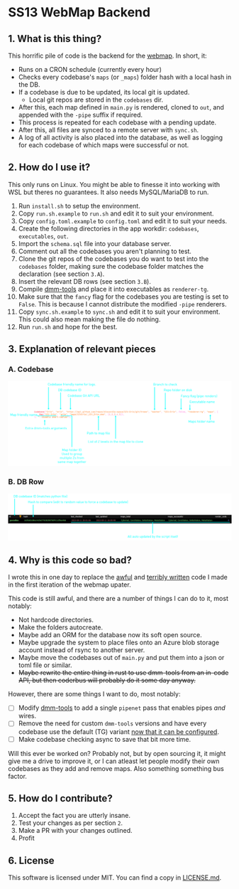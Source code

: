 # SS13 WebMap Backend

## 1. What is this thing?

This horrific pile of code is the backend for the [webmap](https://github.com/AffectedArc07/SS13WebMap). In short, it:

- Runs on a CRON schedule (currently every hour)
- Checks every codebase's `maps` (or `_maps`) folder hash with a local hash in the DB.
- If a codebase is due to be updated, its local git is updated.
  - Local git repos are stored in the `codebases` dir.
- After this, each map defined in `main.py` is rendered, cloned to `out`, and appended with the `-pipe` suffix if required.
- This process is repeated for each codebase with a pending update.
- After this, all files are synced to a remote server with `sync.sh`.
- A log of all activity is also placed into the database, as well as logging for each codebase of which maps were successful or not.

## 2. How do I use it?

This only runs on Linux. You might be able to finesse it into working with WSL but theres no guarantees. It also needs MySQL/MariaDB to run.

1. Run `install.sh` to setup the environment.
2. Copy `run.sh.example` to `run.sh` and edit it to suit your environment.
3. Copy `config.toml.example` to `config.toml` and edit it to suit your needs.
4. Create the following directories in the app workdir: `codebases`, `executables`, `out`.
5. Import the `schema.sql` file into your database server.
6. Comment out all the codebases you aren't planning to test.
7. Clone the git repos of the codebases you do want to test into the `codebases` folder, making sure the codebase folder matches the declaration (see section `3.A`).
8. Insert the relevant DB rows (see section `3.B`).
9. Compile [dmm-tools](https://github.com/Spacemaniac/SpacemanDMM) and place it into executables as `renderer-tg`.
10. Make sure that the `fancy` flag for the codebases you are testing is set to `False`. This is because I cannot distribute the modified `-pipe` renderers.
11. Copy `sync.sh.example` to `sync.sh` and edit it to suit your environment. This could also mean making the file do nothing.
12. Run `run.sh` and hope for the best.

## 3. Explanation of relevant pieces

### A. Codebase

![codebase](.github/codebase-explainer.png)

### B. DB Row

![database](.github/database-explainer.png)

## 4. Why is this code so bad?

I wrote this in one day to replace the [awful](https://gist.github.com/AffectedArc07/4a6be558d78ee9e6eb7fcc33fc5defdf) and [terribly written](https://gist.github.com/AffectedArc07/2fb5a80dd94a65ebdb73d0c5303acb6f) code I made in the first iteration of the webmap upater.

This code is still awful, and there are a number of things I can do to it, most notably:

- Not hardcode directories.
- Make the folders autocreate.
- Maybe add an ORM for the database now its soft open source.
- Maybe upgrade the system to place files onto an Azure blob storage account instead of rsync to another server.
- Maybe move the codebases out of `main.py` and put them into a json or toml file or similar.
- ~~Maybe rewrite the entire thing in rust to use dmm-tools from an in-code API, but then coderbus will probably do it some day anyway.~~

However, there are some things I want to do, most notably:

- [ ] Modify [dmm-tools](https://github.com/Spacemaniac/SpacemanDMM) to add a single `pipenet` pass that enables pipes *and* wires.
- [ ] Remove the need for custom `dmm-tools` versions and have every codebase use the default (TG) variant [now that it can be configured](https://github.com/ParadiseSS13/Paradise/blob/master/SpacemanDMM.toml).
- [ ] Make codebase checking async to save that bit more time.

Will this ever be worked on? Probably not, but by open sourcing it, it might give me a drive to improve it, or I can atleast let people modify their own codebases as they add and remove maps. Also something something bus factor.

## 5. How do I contribute?

1. Accept the fact you are utterly insane.
2. Test your changes as per section `2`.
3. Make a PR with your changes outlined.
4. Profit

## 6. License

This software is licensed under MIT. You can find a copy in [LICENSE.md](LICENSE.MD).
